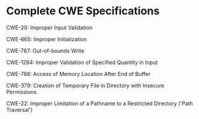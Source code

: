 

# Complete CWE Specifications

CWE-20: Improper Input Validation

CWE-665: Improper Initialization

CWE-787: Out-of-bounds Write

CWE-1284: Improper Validation of Specified Quantity in Input

CWE-788: Access of Memory Location After End of Buffer

CWE-379: Creation of Temporary File in Directory with Insecure Permissions

CWE-22: Improper Limitation of a Pathname to a Restricted Directory ('Path Traversal')